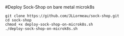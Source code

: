 #Deploy Sock-Shop on bare metal microk8s

 
    git clone https://github.com/JLLormeau/sock-shop.git
    cd sock-shop
    chmod +x deploy-sock-shop-on-microk8s.sh
    ./deploy-sock-shop-on-microk8s.sh


